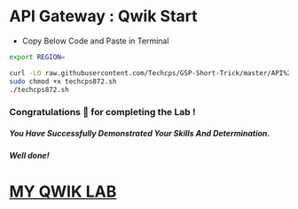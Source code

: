 
# API Gateway : Qwik Start

- Copy Below Code and Paste in Terminal

```bash
export REGION=

curl -LO raw.githubusercontent.com/Techcps/GSP-Short-Trick/master/API%20Gateway%3A%20Qwik%20Start/techcps872.sh
sudo chmod +x techcps872.sh
./techcps872.sh
```

### Congratulations 🎉 for completing the Lab !

##### *You Have Successfully Demonstrated Your Skills And Determination.*

#### *Well done!*

# [MY QWIK LAB](https://www.youtube.com/@MyQwiklab)